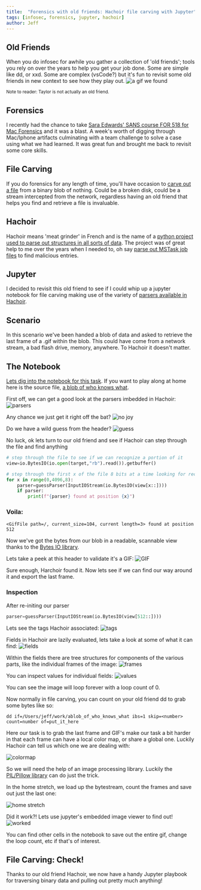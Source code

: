 ```yaml
---
title:  "Forensics with old friends: Hachoir file carving with Jupyter"
tags: [infosec, forensics, jupyter, hachoir]
author: Jeff
---
```


## Old Friends
When you do infosec for awhile you gather a collection of 'old friends'; tools you rely on over the years to help you get your job done. Some are simple like dd, or xxd. Some are complex (vsCode?) but it's fun to revisit some old friends in new context to see how they play out.
![a gif we found](/assets/forensics-with-old-friends/a-gif-we-found.gif)

<small>Note to reader: Taylor is not actually an old friend. </small>

## Forensics
I recently had the chance to take [Sara Edwards' SANS course FOR 518 for Mac Forensics](https://www.sans.org/course/mac-and-ios-forensic-analysis-and-incident-response) and it was a blast. A week's worth of digging through Mac/Iphone artifacts culminating with a team challenge to solve a case using what we had learned. It was great fun and brought me back to revisit some core skills.

## File Carving
If you do forensics for any length of time, you'll have occasion to [carve out a file](https://en.wikipedia.org/wiki/File_carving) from a binary blob of nothing. Could be a broken disk, could be a stream intercepted from the network, regardless having an old friend that helps you find and retrieve a file is invaluable.

## Hachoir
Hachoir means 'meat grinder' in French and is the name of a [python project used to parse out structures in all sorts of data](https://hachoir.readthedocs.io/en/latest/). The project was of great help to me over the years when I needed to, oh say [parse out MSTask job files](https://github.com/vstinner/hachoir/blob/master/hachoir/parser/misc/mstask.py#L5) to find malicious entries.

## Jupyter
I decided to revisit this old friend to see if I could whip up a jupyter notebook for file carving making use of the variety of [parsers available in Hachoir](https://hachoir.readthedocs.io/en/latest/parser.html).

## Scenario
In this scenario we've been handed a blob of data and asked to retrieve the last frame of a .gif within the blob. This could have come from a network stream, a bad flash drive, memory, anywhere. To Hachoir it doesn't matter.

## The Notebook
[Lets dig into the notebook for this task](/assets/forensics-with-old-friends/hachoir-inspection-file-carving.ipynb). If you want to play along at home here is the source file, [a blob of who knows what](/assets/forensics-with-old-friends/ablob_of_who_knows_what).

First off, we can get a good look at the parsers imbedded in Hachoir:
![parsers](/assets/forensics-with-old-friends/parserlist.png)

Any chance we just get it right off the bat?
![no joy](/assets/forensics-with-old-friends/nojoy.png)

Do we have a wild guess from the header?
![guess](/assets/forensics-with-old-friends/guess.png)

No luck, ok lets turn to our old friend and see if Hachoir can step through the file and find anything

```Python
# step through the file to see if we can recognize a portion of it
view=io.BytesIO(io.open(target,"rb").read()).getbuffer()

# step through the first x of the file 8 bits at a time looking for recognized files
for x in range(0,4096,8):
    parser=guessParser(InputIOStream(io.BytesIO(view[x::])))
    if parser:
        print(f"{parser} found at position {x}")

```

### Voila:
```
<GifFile path=/, current_size=104, current length=3> found at position 512
```

Now we've got the bytes from our blob in a readable, scannable view thanks to the [Bytes IO library](https://docs.python.org/3/library/io.html#io.BytesIO).

Lets take a peek at this header to validate it's a GIF:
![GIF](/assets/forensics-with-old-friends/gif.png)

Sure enough, Harchoir found it. Now lets see if we can find our way around it and export the last frame.

### Inspection
After re-initing our parser

```Python
parser=guessParser(InputIOStream(io.BytesIO(view[512::])))
```
Lets see the tags Hachoir associated:
![tags](/assets/forensics-with-old-friends/tags.png)

Fields in Hachoir are lazily evaluated, lets take a look at some of what it can find:
![fields](/assets/forensics-with-old-friends/fields.png)

Within the fields there are tree structures for components of the various parts, like the individual frames of the image:
![frames](/assets/forensics-with-old-friends/frames.png)

You can inspect values for individual fields:
![values](/assets/forensics-with-old-friends/values.png)

You can see the image will loop forever with a loop count of 0.

Now normally in file carving, you can count on your old friend dd to grab some bytes like so:

```
dd if=/Users/jeff/work/ablob_of_who_knows_what ibs=1 skip=<number> count=number of=put_it_here
```

Here our task is to grab the last frame and GIF's make our task a bit harder in that each frame can have a local color map, or share a global one. Luckily Hachoir can tell us which one we are dealing with:

![colormap](/assets/forensics-with-old-friends/colormap.png)

So we will need the help of an image processing library. Luckily the [PIL/Pillow library](https://pillow.readthedocs.io/en/stable/handbook/image-file-formats.html?highlight=loop#fully-supported-formats) can do just the trick.

In the home stretch, we load up the bytestream, count the frames and save out just the last one:

![home stretch](/assets/forensics-with-old-friends/homestretch.png)

Did it work?! Lets use jupyter's embedded image viewer to find out!
![worked](/assets/forensics-with-old-friends/worked.png)

You can find other cells in the notebook to save out the entire gif, change the loop count, etc if that's of interest.

## File Carving: Check!
Thanks to our old friend Hachoir, we now have a handy Jupyter playbook for traversing binary data and pulling out pretty much anything!